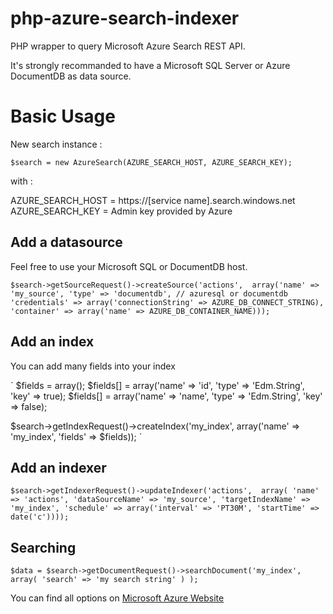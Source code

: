 # php-azure-search-indexer

PHP wrapper to query Microsoft Azure Search REST API.

It's strongly recommanded to have a Microsoft SQL Server or Azure DocumentDB as data source.

# Basic Usage

New search instance :

`$search = new AzureSearch(AZURE_SEARCH_HOST, AZURE_SEARCH_KEY);`

with :

AZURE_SEARCH_HOST = https://[service name].search.windows.net
AZURE_SEARCH_KEY = Admin key provided by Azure

## Add a datasource

Feel free to use your Microsoft SQL or DocumentDB host.

`
$search->getSourceRequest()->createSource('actions', 
			array('name' => 'my_source',
				  'type' => 'documentdb', // azuresql or documentdb
				  'credentials' => array('connectionString' => AZURE_DB_CONNECT_STRING),
				  'container' => array('name' => AZURE_DB_CONTAINER_NAME)));
`

## Add an index

You can add many fields into your index

`
$fields = array();
$fields[] = array('name' => 'id', 'type' => 'Edm.String', 'key' => true);
$fields[] = array('name' => 'name', 'type' => 'Edm.String', 'key' => false);

$search->getIndexRequest()->createIndex('my_index',
			array('name' => 'my_index',
			'fields' => $fields));
`

## Add an indexer

`
$search->getIndexerRequest()->updateIndexer('actions', 
			array(
				'name' => 'actions',
				'dataSourceName' => 'my_source',
				'targetIndexName' => 'my_index',
				'schedule' => array('interval' => 'PT30M', 'startTime' => date('c'))));
`

## Searching

`
$data = $search->getDocumentRequest()->searchDocument('my_index',
			array(
				'search' => 'my search string'
				)
			);
`

You can find all options on [Microsoft Azure Website](https://msdn.microsoft.com/fr-fr/library/azure/dn798935.aspx)